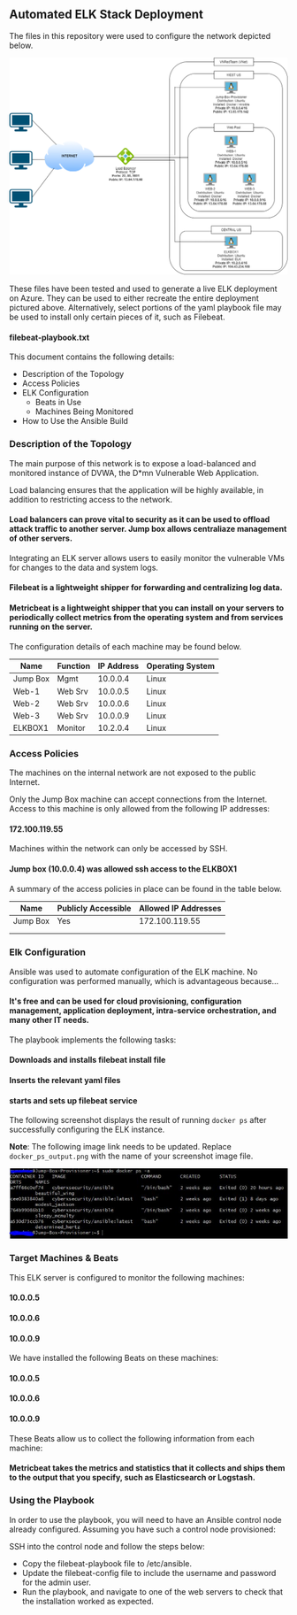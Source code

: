 ## Automated ELK Stack Deployment

The files in this repository were used to configure the network depicted below. 

![TODO: Update the path with the name of your diagram](Diagrams/Week13Diagram.png)

These files have been tested and used to generate a live ELK deployment on Azure. They can be used to either recreate the entire deployment pictured above. Alternatively, select portions of the yaml playbook file may be used to install only certain pieces of it, such as Filebeat.

 #### filebeat-playbook.txt

This document contains the following details:
- Description of the Topology
- Access Policies
- ELK Configuration
  - Beats in Use
  - Machines Being Monitored
- How to Use the Ansible Build


### Description of the Topology

The main purpose of this network is to expose a load-balanced and monitored instance of DVWA, the D*mn Vulnerable Web Application.

Load balancing ensures that the application will be highly available, in addition to restricting access to the network.
#### Load balancers can prove vital to security as it can be used to offload attack traffic to another server. Jump box allows centraliaze management of other servers. 

Integrating an ELK server allows users to easily monitor the vulnerable VMs for changes to the data and system logs.
#### Filebeat is a lightweight shipper for forwarding and centralizing log data.
#### Metricbeat is a lightweight shipper that you can install on your servers to periodically collect metrics from the operating system and from services running on the server.

The configuration details of each machine may be found below.

| Name     | Function | IP Address | Operating System |
|----------|----------|------------|------------------|
| Jump Box | Mgmt     | 10.0.0.4   | Linux            |
| Web-1    | Web Srv  | 10.0.0.5   | Linux            |
| Web-2    | Web Srv  | 10.0.0.6   | Linux            |
| Web-3    | Web Srv  | 10.0.0.9   | Linux            |
| ELKBOX1  | Monitor  | 10.2.0.4   | Linux            |

### Access Policies

The machines on the internal network are not exposed to the public Internet. 

Only the Jump Box machine can accept connections from the Internet. Access to this machine is only allowed from the following IP addresses:
#### 172.100.119.55


Machines within the network can only be accessed by SSH.
#### Jump box (10.0.0.4) was allowed ssh access to the ELKBOX1



A summary of the access policies in place can be found in the table below.

| Name     | Publicly Accessible | Allowed IP Addresses |
|----------|---------------------|----------------------|
| Jump Box | Yes                 | 172.100.119.55       |
|          |                     |                      |
|          |                     |                      |

### Elk Configuration

Ansible was used to automate configuration of the ELK machine. No configuration was performed manually, which is advantageous because...
#### It's free and can be used for cloud provisioning, configuration management, application deployment, intra-service orchestration, and many other IT needs.

The playbook implements the following tasks:
#### Downloads and installs filebeat install file
#### Inserts the relevant yaml files
#### starts and sets up filebeat service



The following screenshot displays the result of running `docker ps` after successfully configuring the ELK instance.

**Note**: The following image link needs to be updated. Replace `docker_ps_output.png` with the name of your screenshot image file.  


![TODO: Update the path with the name of your screenshot of docker ps output](Images/Week14DockerPS.JPG)

### Target Machines & Beats
This ELK server is configured to monitor the following machines:
#### 10.0.0.5
#### 10.0.0.6
#### 10.0.0.9

We have installed the following Beats on these machines:
#### 10.0.0.5
#### 10.0.0.6
#### 10.0.0.9


These Beats allow us to collect the following information from each machine:
 #### Metricbeat takes the metrics and statistics that it collects and ships them to the output that you specify, such as Elasticsearch or Logstash.



### Using the Playbook
In order to use the playbook, you will need to have an Ansible control node already configured. Assuming you have such a control node provisioned: 

SSH into the control node and follow the steps below:
- Copy the filebeat-playbook file to /etc/ansible.
- Update the filebeat-config file to include the username and password for the admin user.
- Run the playbook, and navigate to one of the web servers to check that the installation worked as expected.


